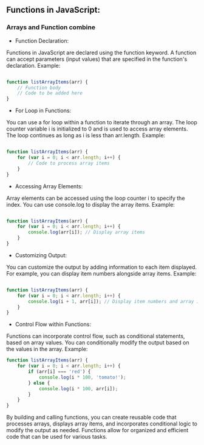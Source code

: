 
## Functions in JavaScript:

### Arrays and Function combine
- Function Declaration:

Functions in JavaScript are declared using the function keyword.
A function can accept parameters (input values) that are specified in the function's declaration.
Example:

```javascript

function listArrayItems(arr) {
    // Function body
    // Code to be added here
}
```
- For Loop in Functions:

You can use a for loop within a function to iterate through an array.
The loop counter variable i is initialized to 0 and is used to access array elements.
The loop continues as long as i is less than arr.length.
Example:

```javascript

function listArrayItems(arr) {
    for (var i = 0; i < arr.length; i++) {
        // Code to process array items
    }
}
```
- Accessing Array Elements:

Array elements can be accessed using the loop counter i to specify the index.
You can use console.log to display the array items.
Example:

```javascript

function listArrayItems(arr) {
    for (var i = 0; i < arr.length; i++) {
        console.log(arr[i]); // Display array items
    }
}
```
- Customizing Output:

You can customize the output by adding information to each item displayed.
For example, you can display item numbers alongside array items.
Example:

```javascript

function listArrayItems(arr) {
    for (var i = 0; i < arr.length; i++) {
        console.log(i + 1, arr[i]); // Display item numbers and array items
    }
}
```
- Control Flow within Functions:

Functions can incorporate control flow, such as conditional statements, based on array values.
You can conditionally modify the output based on the values in the array.
Example:

```javascript
function listArrayItems(arr) {
    for (var i = 0; i < arr.length; i++) {
        if (arr[i] === 'red') {
            console.log(i * 100, 'tomato!');
        } else {
            console.log(i * 100, arr[i]);
        }
    }
}
```
By building and calling functions, you can create reusable code that processes arrays, displays array items, and incorporates conditional logic to modify the output as needed. Functions allow for organized and efficient code that can be used for various tasks.
